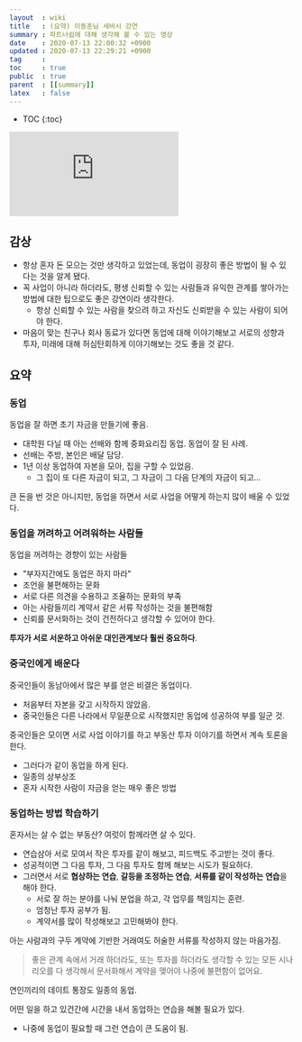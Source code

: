```yaml
---
layout  : wiki
title   : (요약) 이동훈님 세바시 강연
summary : 파트너쉽에 대해 생각해 볼 수 있는 영상
date    : 2020-07-13 22:00:32 +0900
updated : 2020-07-13 22:29:21 +0900
tag     : 
toc     : true
public  : true
parent  : [[summary]]
latex   : false
---
```

* TOC
{:toc}


<iframe max-width="100%" height="auto" src="https://www.youtube.com/embed/E2oxSXafOf8" frameborder="0" allow="accelerometer; autoplay; encrypted-media; gyroscope; picture-in-picture" allowfullscreen></iframe>

## 감상

- 항상 혼자 돈 모으는 것만 생각하고 있었는데, 동업이 굉장히 좋은 방법이 될 수 있다는 것을 알게 됐다.
- 꼭 사업이 아니라 하더라도, 평생 신뢰할 수 있는 사람들과 유익한 관계를 쌓아가는 방법에 대한 팁으로도 좋은 강연이라 생각한다.
    - 항상 신뢰할 수 있는 사람을 찾으려 하고 자신도 신뢰받을 수 있는 사람이 되어야 한다.
- 마음이 맞는 친구나 회사 동료가 있다면 동업에 대해 이야기해보고 서로의 성향과 투자, 미래에 대해 허심탄회하게 이야기해보는 것도 좋을 것 같다.

## 요약
### 동업

동업을 잘 하면 초기 자금을 만들기에 좋음.
- 대학원 다닐 때 아는 선배와 함께 중화요리집 동업. 동업이 잘 된 사례.
- 선배는 주방, 본인은 배달 담당.
- 1년 이상 동업하여 자본을 모아, 집을 구할 수 있었음.
    - 그 집이 또 다른 자금이 되고, 그 자금이 그 다음 단계의 자금이 되고...

큰 돈을 번 것은 아니지만, 동업을 하면서 서로 사업을 어떻게 하는지 많이 배울 수 있었다.

### 동업을 꺼려하고 어려워하는 사람들

동업을 꺼려하는 경향이 있는 사람들

- "부자지간에도 동업은 하지 마라"
- 조언을 불편해하는 문화
- 서로 다른 의견을 수용하고 조율하는 문화의 부족
- 아는 사람들끼리 계약서 같은 서류 작성하는 것을 불편해함
- 신뢰를 문서화하는 것이 건전하다고 생각할 수 있어야 한다.

**투자가 서로 서운하고 아쉬운 대인관계보다 훨씬 중요하다**.

### 중국인에게 배운다

중국인들이 동남아에서 많은 부를 얻은 비결은 동업이다.

- 처음부터 자본을 갖고 시작하지 않았음.
- 중국인들은 다른 나라에서 무일푼으로 시작했지만 동업에 성공하여 부를 일군 것.

중국인들은 모이면 서로 사업 이야기를 하고 부동산 투자 이야기를 하면서 계속 토론을 한다.

- 그러다가 같이 동업을 하게 된다.
- 일종의 상부상조
- 혼자 시작한 사람이 자금을 얻는 매우 좋은 방법

### 동업하는 방법 학습하기

혼자서는 살 수 없는 부동산? 여럿이 함께라면 살 수 있다.

- 연습삼아 서로 모여서 작은 투자를 같이 해보고, 피드백도 주고받는 것이 좋다.
- 성공적이면 그 다음 투자, 그 다음 투자도 함께 해보는 시도가 필요하다.
- 그러면서 서로 **협상하는 연습**, **갈등을 조정하는 연습**, **서류를 같이 작성하는 연습**을 해야 한다.
    - 서로 잘 하는 분야를 나눠 분업을 하고, 각 업무를 책임지는 훈련.
    - 엄청난 투자 공부가 됨.
    - 계약서를 많이 작성해보고 고민해봐야 한다.

아는 사람과의 구두 계약에 기반한 거래여도 허술한 서류를 작성하지 않는 마음가짐.

> 좋은 관계 속에서 거래 하더라도, 또는 투자를 하더라도 생각할 수 있는 모든 시나리오를 다 생각해서 문서화해서 계약을 맺어야 나중에 불편함이 없어요.

연인끼리의 데이트 통장도 일종의 동업.

어떤 일을 하고 있건간에 시간을 내서 동업하는 연습을 해볼 필요가 있다.

- 나중에 동업이 필요할 때 그런 연습이 큰 도움이 됨.


